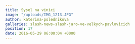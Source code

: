 ```yaml
---
title: Sysel na vinici
image: "/uploads/IMG_1213.JPG"
author: katerina-polednikova
galleries: slash-news-slash-jaro-ve-velkych-pavlovicich
position: 17
date: 2016-05-29 06:00:04 +0000
---
```

